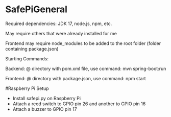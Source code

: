 # SafePiGeneral

Required dependencies: JDK 17, node.js, npm, etc.

May require others that were already installed for me

Frontend may require node_modules to be added to the root folder (folder containing package.json)

Starting Commands:

Backend:
@ directory with pom.xml file, use command: mvn spring-boot:run


Frontend:
@ directory with package.json, use command: npm start

#Raspberry Pi Setup

- Install safepi.py on Raspberry Pi
- Attach a reed switch to GPIO pin 26 and another to GPIO pin 16
- Attach a buzzer to GPIO pin 17

